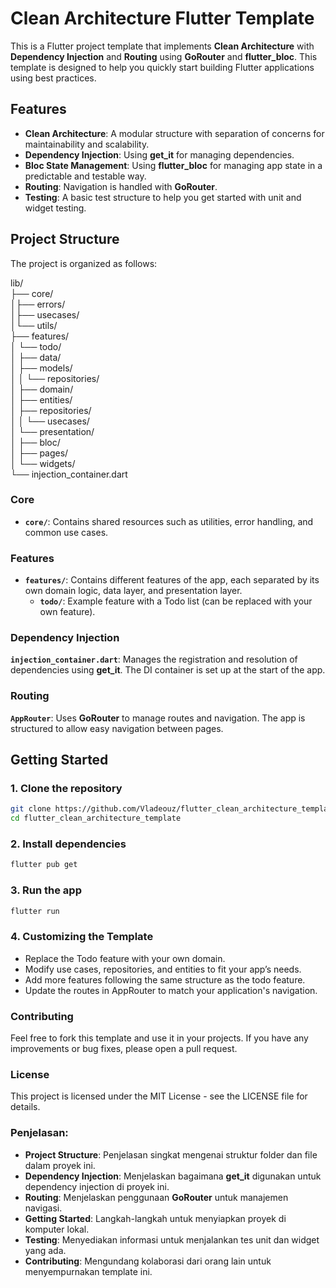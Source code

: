 # Clean Architecture Flutter Template

This is a Flutter project template that implements **Clean Architecture** with **Dependency Injection** and **Routing** using **GoRouter** and **flutter_bloc**. This template is designed to help you quickly start building Flutter applications using best practices.

## Features

- **Clean Architecture**: A modular structure with separation of concerns for maintainability and scalability.
- **Dependency Injection**: Using **get_it** for managing dependencies.
- **Bloc State Management**: Using **flutter_bloc** for managing app state in a predictable and testable way.
- **Routing**: Navigation is handled with **GoRouter**.
- **Testing**: A basic test structure to help you get started with unit and widget testing.

## Project Structure

The project is organized as follows:

lib/ <br/>
├── core/ <br/>
│├── errors/ <br/>
│├── usecases/ <br/>
│└── utils/ <br/>
├── features/ <br/>
│ └── todo/ <br/>
│ ├── data/ <br/>
│ ├── models/ <br/>
│ │ └── repositories/ <br/>
│ ├── domain/ <br/>
│ ├── entities/ <br/>
│ ├── repositories/ <br/>
│ │ └── usecases/ <br/>
│ └── presentation/ <br/>
│ ├── bloc/ <br/>
│ ├── pages/ <br/>
│ └── widgets/ <br/>
└── injection_container.dart <br/>


### Core

- **`core/`**: Contains shared resources such as utilities, error handling, and common use cases.

### Features

- **`features/`**: Contains different features of the app, each separated by its own domain logic, data layer, and presentation layer.
  - **`todo/`**: Example feature with a Todo list (can be replaced with your own feature).

### Dependency Injection

**`injection_container.dart`**: Manages the registration and resolution of dependencies using **get_it**. The DI container is set up at the start of the app.

### Routing

**`AppRouter`**: Uses **GoRouter** to manage routes and navigation. The app is structured to allow easy navigation between pages.

## Getting Started

### 1. Clone the repository

```bash
git clone https://github.com/Vladeouz/flutter_clean_architecture_template.git
cd flutter_clean_architecture_template
```
### 2. Install dependencies

```bash
flutter pub get
```
### 3.  Run the app

```bash
flutter run
```

### 4. Customizing the Template
- Replace the Todo feature with your own domain.
- Modify use cases, repositories, and entities to fit your app’s needs.
- Add more features following the same structure as the todo feature.
- Update the routes in AppRouter to match your application's navigation.

### Contributing
Feel free to fork this template and use it in your projects. If you have any improvements or bug fixes, please open a pull request.

### License
This project is licensed under the MIT License - see the LICENSE file for details.

### Penjelasan:
- **Project Structure**: Penjelasan singkat mengenai struktur folder dan file dalam proyek ini.
- **Dependency Injection**: Menjelaskan bagaimana **get_it** digunakan untuk dependency injection di proyek ini.
- **Routing**: Menjelaskan penggunaan **GoRouter** untuk manajemen navigasi.
- **Getting Started**: Langkah-langkah untuk menyiapkan proyek di komputer lokal.
- **Testing**: Menyediakan informasi untuk menjalankan tes unit dan widget yang ada.
- **Contributing**: Mengundang kolaborasi dari orang lain untuk menyempurnakan template ini.
